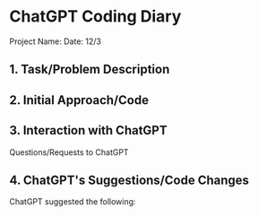 # ChatGPT Coding Diary
Project Name: 
Date: 12/3

## 1. Task/Problem Description


## 2. Initial Approach/Code


## 3. Interaction with ChatGPT
Questions/Requests to ChatGPT


## 4. ChatGPT's Suggestions/Code Changes
ChatGPT suggested the following:

